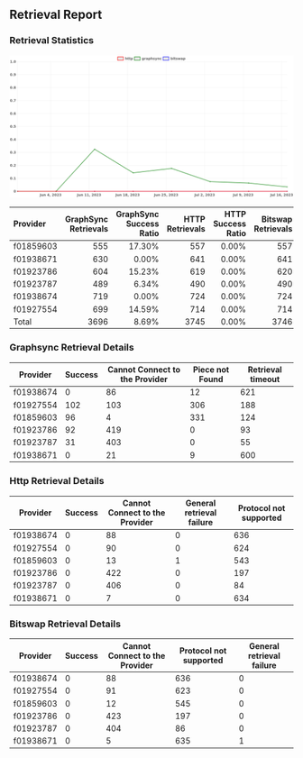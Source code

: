 ## Retrieval Report
### Retrieval Statistics
<img src="https://raw.githubusercontent.com/data-preservation-programs/filplus-checker-assets/main/filecoin-project/filecoin-plus-large-datasets/issues/1990/1689777981497.png"/>

| Provider  | GraphSync Retrievals | GraphSync Success Ratio | HTTP Retrievals | HTTP Success Ratio | Bitswap Retrievals | Bitswap Success Ratio |
| :-------- | -------------------: | ----------------------: | --------------: | -----------------: | -----------------: | --------------------: |
| f01859603 |                  555 |                  17.30% |             557 |              0.00% |                557 |                 0.00% |
| f01938671 |                  630 |                   0.00% |             641 |              0.00% |                641 |                 0.00% |
| f01923786 |                  604 |                  15.23% |             619 |              0.00% |                620 |                 0.00% |
| f01923787 |                  489 |                   6.34% |             490 |              0.00% |                490 |                 0.00% |
| f01938674 |                  719 |                   0.00% |             724 |              0.00% |                724 |                 0.00% |
| f01927554 |                  699 |                  14.59% |             714 |              0.00% |                714 |                 0.00% |
| Total     |                 3696 |                   8.69% |            3745 |              0.00% |               3746 |                 0.00% |

### Graphsync Retrieval Details
| Provider  | Success | Cannot Connect to the Provider | Piece not Found | Retrieval timeout |
| --------- | ------- | ------------------------------ | --------------- | ----------------- |
| f01938674 | 0       | 86                             | 12              | 621               |
| f01927554 | 102     | 103                            | 306             | 188               |
| f01859603 | 96      | 4                              | 331             | 124               |
| f01923786 | 92      | 419                            | 0               | 93                |
| f01923787 | 31      | 403                            | 0               | 55                |
| f01938671 | 0       | 21                             | 9               | 600               |

### Http Retrieval Details
| Provider  | Success | Cannot Connect to the Provider | General retrieval failure | Protocol not supported |
| --------- | ------- | ------------------------------ | ------------------------- | ---------------------- |
| f01938674 | 0       | 88                             | 0                         | 636                    |
| f01927554 | 0       | 90                             | 0                         | 624                    |
| f01859603 | 0       | 13                             | 1                         | 543                    |
| f01923786 | 0       | 422                            | 0                         | 197                    |
| f01923787 | 0       | 406                            | 0                         | 84                     |
| f01938671 | 0       | 7                              | 0                         | 634                    |

### Bitswap Retrieval Details
| Provider  | Success | Cannot Connect to the Provider | Protocol not supported | General retrieval failure |
| --------- | ------- | ------------------------------ | ---------------------- | ------------------------- |
| f01938674 | 0       | 88                             | 636                    | 0                         |
| f01927554 | 0       | 91                             | 623                    | 0                         |
| f01859603 | 0       | 12                             | 545                    | 0                         |
| f01923786 | 0       | 423                            | 197                    | 0                         |
| f01923787 | 0       | 404                            | 86                     | 0                         |
| f01938671 | 0       | 5                              | 635                    | 1                         |
